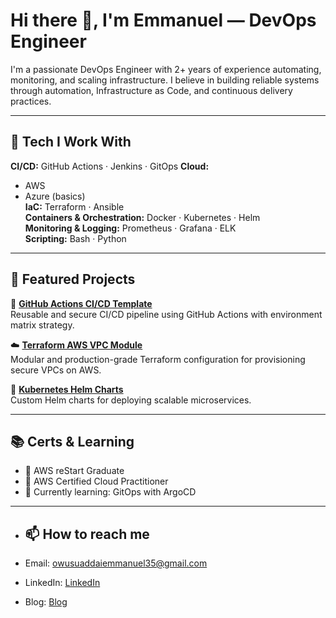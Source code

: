 # Hi there 👋, I'm Emmanuel — DevOps Engineer

I'm a passionate DevOps Engineer with 2+ years of experience automating, monitoring, and scaling infrastructure. I believe in building reliable systems through automation, Infrastructure as Code, and continuous delivery practices.

---

## 🚀 Tech I Work With

**CI/CD:** GitHub Actions · Jenkins · GitOps
**Cloud:** 
- AWS
- Azure (basics)  
**IaC:** Terraform · Ansible   
**Containers & Orchestration:** Docker · Kubernetes · Helm  
**Monitoring & Logging:** Prometheus · Grafana · ELK  
**Scripting:** Bash · Python 

---

## 🧰 Featured Projects

🔧 [**GitHub Actions CI/CD Template**](https://github.com/your-username/gh-actions-template)  
Reusable and secure CI/CD pipeline using GitHub Actions with environment matrix strategy.

☁️ [**Terraform AWS VPC Module**](https://github.com/your-username/terraform-aws-vpc)  
Modular and production-grade Terraform configuration for provisioning secure VPCs on AWS.

🚀 [**Kubernetes Helm Charts**](https://github.com/your-username/helm-charts)  
Custom Helm charts for deploying scalable microservices.

---

## 📚 Certs & Learning

- 🏅 AWS reStart Graduate
- 🏅 AWS Certified Cloud Practitioner
- 🧠 Currently learning: GitOps with ArgoCD

---

- ## 📫 How to reach me

- Email: [owusuaddaiemmanuel35@gmail.com](mailto:owusuaddaiemmanuel35@gmail.com)
- LinkedIn: [LinkedIn](https://www.linkedin.com/in/emmanuel-owusu-addai-83990b202/)
- Blog: [Blog](https://dev.to/)

